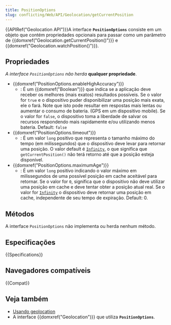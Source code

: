 ```yaml
---
title: PositionOptions
slug: conflicting/Web/API/Geolocation/getCurrentPosition
---
```


{{APIRef("Geolocation API")}}A interface **`PositionOptions`** consiste em um objeto que contém propriedades opcionais para passar como um parâmetro de {{domxref("Geolocation.getCurrentPosition()")}} e {{domxref("Geolocation.watchPosition()")}}.

## Propriedades

_A interface `PositionOptions` não herda_ **qualquer propriedade**.

- {{domxref("PositionOptions.enableHighAccuracy")}}
  - : É um {{domxref("Boolean")}} que indica se a aplicação deve receber os melhores (mais exatos) resultados possíveis. Se o valor for `true` e o dispositivo puder disponibilizar uma posição mais exata, ele o fará. Note que isto pode resultar em respostas mais lentas ou aumentar o consumo de bateria. (GPS em um dispositivo mobile). Se o valor for `false`, o dispositivo toma a liberdade de salvar os recursos respondendo mais rapidamente e/ou utilizando menos bateria. Default: `false`
- {{domxref("PositionOptions.timeout")}}
  - : É um valor `long` positivo que representa o tamanho máximo do tempo (em milissegundos) que o dispositivo deve levar para retornar uma posição. O valor default é [`Infinity`](/pt-BR/docs/JavaScript/Reference/Global_Objects/Infinity), o que significa que `getCurrentPosition()` não terá retorno até que a posição esteja disponível.
- {{domxref("PositionOptions.maximumAge")}}
  - : É um valor `long` positivo indicando o valor máximo em milissegundos de uma possível posição em cache aceitável para retornar. Se o valor for `0`, significa que o dispositivo não deve utilizar uma posição em cache e deve tentar obter a posição atual real. Se o valor for [`Infinity`](/pt-BR/docs/JavaScript/Reference/Global_Objects/Infinity) o dispositivo deve retornar uma posição em cache, independente de seu tempo de expiração. Default: 0.

## Métodos

A interface `PositionOptions` não implementa ou herda nenhum método.

## Especificações

{{Specifications}}

## Navegadores compatíveis

{{Compat}}

## Veja também

- [Usando geolocation](/pt-BR/docs/WebAPI/Using_geolocation)
- A interface {{domxref("Geolocation")}} que utiliza **`PositionOptions`**.
